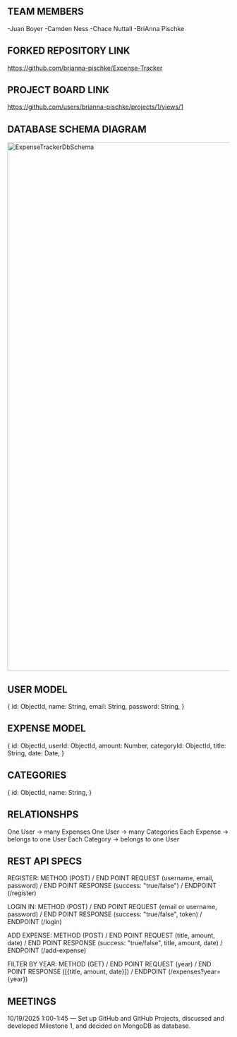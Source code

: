 ## TEAM MEMBERS
-Juan Boyer
-Camden Ness
-Chace Nuttall
-BriAnna Pischke

## FORKED REPOSITORY LINK
https://github.com/brianna-pischke/Expense-Tracker

## PROJECT BOARD LINK
https://github.com/users/brianna-pischke/projects/1/views/1

## DATABASE SCHEMA DIAGRAM
<img width="2048" height="1198" alt="ExpenseTrackerDbSchema" src="https://github.com/user-attachments/assets/e6c9440f-8616-4211-b5ba-883c5de4d3e6" />

## USER MODEL
{
id: ObjectId,
name: String,
email: String,
password: String,
}

## EXPENSE MODEL
{
 id: ObjectId,
 userId: ObjectId,
 amount: Number,
 categoryId: ObjectId,
 title: String,
 date: Date,
 }

 ## CATEGORIES
 {
 id: ObjectId,
 name: String,
 }

 ## RELATIONSHPS
 One User → many Expenses
 One User → many Categories
 Each Expense → belongs to one User
 Each Category -> belongs to one User

 ## REST API SPECS
 REGISTER: METHOD (POST) / END POINT REQUEST (username, email, password) / END POINT RESPONSE (success: "true/false") / ENDPOINT (/register)
 
 LOGIN IN: METHOD (POST) / END POINT REQUEST (email or username, password) / END POINT RESPONSE (success: "true/false", token) / ENDPOINT (/login)
 
 ADD EXPENSE: METHOD (POST) / END POINT REQUEST (title, amount, date) / END POINT RESPONSE (success: "true/false", title, amount, date) / ENDPOINT (/add-expense)

 FILTER BY YEAR: METHOD (GET) / END POINT REQUEST (year) / END POINT RESPONSE ([{title, amount, date}]) / ENDPOINT (/expenses?year={year})

 ## MEETINGS
 10/19/2025 1:00-1:45 — Set up GitHub and GitHub Projects, discussed and developed Milestone 1, and decided on MongoDB as database.
